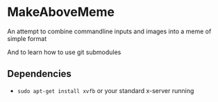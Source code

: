 # MakeAboveMeme
An attempt to combine commandline inputs and images into a meme of simple format

And to learn how to use git submodules

## Dependencies
* `sudo apt-get install xvfb` or your standard x-server running
